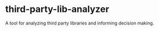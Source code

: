 # third-party-lib-analyzer

A tool for analyzing third party libraries and informing decision making.
